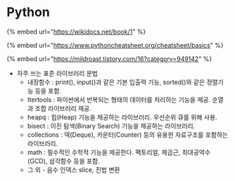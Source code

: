 # Python

{% embed url="https://wikidocs.net/book/1" %}

{% embed url="https://www.pythoncheatsheet.org/cheatsheet/basics" %}

{% embed url="https://mildroast.tistory.com/16?category=949142" %}

* 자주 쓰는 표준 라이브러리 문법
  * 내장함수 : print(), input()과 같은 기본 입출력 기능, sorted()와 같은 정렬기능 등을 포함.
  * Itertools : 파이썬에서 반복되는 형태의 데이터를 처리하는 기능을 제공. 순열과 조합 라이브러리 제공.
  * heapq : 힙(Heap) 기능을 제공하는 라이브러리. 우선순위 큐를 위해 사용.
  * bisect : 이진 탐색(Binary Search) 기능을 제공하는 라이브러리.
  * collections : 덱(Deque), 카운터(Counter) 등의 유용한 자료구조를 포함하는 라이브러리.
  * math : 필수적인 수학적 기능을 제공한다. 팩토리얼, 제곱근, 최대공약수(GCD), 삼각함수 등을 포함.
  * 그 외 - 음수 인덱스 slice, 진법 변환
